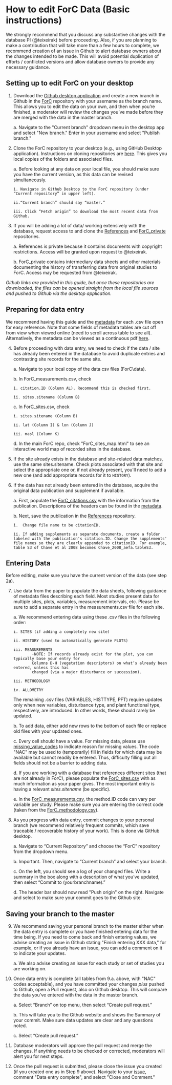 # How to edit ForC Data (Basic instructions)
We strongly recommend that you discuss any substantive changes with the database PI (@teixeirak) before proceeding. Also, if  you are planning to make a contribution that will take more than a few hours to complete, we recommend creation of an issue in Github to alert database owners about the changes intended to be made. This will avoid potential duplication of efforts / conflicted versions and allow database owners to provide any necessary guidance.

## Setting up to edit ForC on your desktop

1.	Download the [Github desktop application](https://desktop.github.com/) and create a new branch in Github in the [ForC](https://github.com/forc-db/ForC/tree/master/data) repository with your username as the branch name. This allows you to edit the data on your own, and then when you’re finished, a moderator will review the changes you’ve made before they are merged with the data in the master branch.
    
    a. Navigate to the "Current branch" dropdown menu in the desktop app and select "New branch." Enter in your username and select "Publish branch."

2.	Clone the ForC repository to your desktop (e.g., using GitHub Desktop application). Instructions on cloning repositories are [here](https://help.github.com/desktop/guides/contributing-to-projects/cloning-a-repository-from-github-to-github-desktop/). This gives you local copies of the folders and associated files.  
    
    a.	Before looking at any data on your local file, you should make sure you have the current version, as this data can be revised simultaneously.
    
        i. Navigate in Github Desktop to the ForC repository (under “Current repository” in upper left).
        
        ii.“Current branch” should say “master.”
        
        iii. Click “Fetch origin” to download the most recent data from Github.

3.  If you will be adding a lot of data/ working extensively with the database, request access to and clone the [References](https://github.com/forc-db/References) and [ForC_private](https://github.com/forc-db/ForC_private) repositories. 
    
    a. References is private because it contains documents with copyright restrictions. Access will be granted upon request to @teixeirak.
   
    b. ForC_private contains intermediary data sheets and other materials documenting the history of transferring data from original studies to ForC. Access may be requested from @teixeirak.

 
*Github links are provided in this guide, but once these repositories are downloaded, the files can be opened straight from the local file sources and pushed to Github via the desktop application.*

## Preparing for data entry
We recommend having this guide and the [metadata](https://github.com/forc-db/ForC/tree/master/metadata) for each .csv file open for easy reference. Note that some fields of metadata tables are cut off from view when viewed online (need to scroll across table to see all). Alternatively, the metadata can be viewed as a continuous pdf [here](https://esajournals.onlinelibrary.wiley.com/action/downloadSupplement?doi=10.1002%2Fecy.2229&file=ecy2229-sup-0002-MetadataS1.pdf).

4.	Before proceeding with data entry, we need to check if the data / site has already been entered in the database to avoid duplicate entries and contrasting site records for the same site.
    
    a.	Navigate to your local copy of the data csv files (ForC\data).

    b.	In ForC_measurements.csv, check
    
        i. citation.ID (Column AL). Recommend this is checked first.
        
        ii. sites.sitename (Column B)
        
    c.	In ForC_sites.csv, check
    
        i. sites.sitename (Column B)
        
        ii. lat (Column I) & lon (Column J)
        
        iii. masl (Column K)
    
    d. In the main ForC repo, check "ForC_sites_map.html" to see an interactive world map of recorded sites in the database.
        
5.	If the site already exists in the database and site-related data matches, use the same sites.sitename. Check plots associated with that site and select the appropriate one or, if not already present, you'll need to add a new one (and add appropriate records for it to `HISTORY`). 

6.	If the data has not already been entered in the database, acquire the original data publication and supplement if available. 

    a. First, populate the [ForC_citations.csv](https://github.com/forc-db/ForC/blob/master/data/ForC_citations.csv) with the information from the publication. Descriptions of the headers can be found in the [metadata](https://github.com/forc-db/ForC/blob/master/metadata/citations_metadata.csv).
    
    b. Next, save the publication in the [References](https://github.com/forc-db/References) repository. 

        i. 	Change file name to be citationID.
    
        ii.	If adding supplements as separate documents, create a folder labeled with the publication's citation.ID. Change the supplements' file names so they are clearly appended to citationID. For example, table S3 of Chave et al 2008 becomes Chave_2008_aefa.tableS3.



## Entering Data
Before editing, make sure you have the current version of the data (see step 2a).

7.	Use data from the paper to populate the data sheets, following guidance of metadata files describing each field. Most studies present data for multiple sites, plots, variables, measurement intervals, etc. Please be sure to add a separate entry in the measurements.csv file for each site.

    a.	We recommend entering data using these .csv files in the following order:
    
        i. SITES (if adding a completely new site)
        
        ii. HISTORY (used to automatically generate PLOTS)
        
        iii. MEASUREMENTS
                -NOTE: If records already exist for the plot, you can typically base your entry for 
                Columns D-H (vegetation descriptors) on what’s already been entered, unless this has 
                changed (via a major disturbance or succession).
        
        iii. METHODOLOGY
        
        iv. ALLOMETRY   
        
      The remaining .csv files (VARIABLES, HISTTYPE, PFT) require updates only when new variables, disturbance type, and plant functional type, respectively, are introduced. In other words, these should rarely be updated.
        
    b.	To add data, either add new rows to the bottom of each file or replace old files with your updated ones.
    
    c.	Every cell should have a value. For missing data, please use [missing_value_codes](https://github.com/forc-db/ForC/blob/master/metadata/missing%20value%20codes.csv) to indicate reason for missing values. The code "NAC" may be used to (temporarily) fill in fields for which data may be available but cannot readily be entered. Thus, difficulty filling out all fields should not be a barrier to adding data. 
    
    d. If you are working with a database that references different sites (that are not already in ForC), please populate the [ForC_sites.csv](https://github.com/forc-db/ForC/blob/master/data/ForC_sites.csv) with as much information as your paper gives. The most important entry is having a relevant *sites.sitename* (be specific).
    
    e. In the [ForC_measurements.csv](https://github.com/forc-db/ForC/blob/master/data/ForC_measurements.csv), the method.ID code can vary per variable per study. Please make sure you are entering the correct code (taken from the [ForC_methodology.csv](https://github.com/forc-db/ForC/blob/master/data/ForC_methodology.csv)).
    
   
8.	As you progress with data entry, commit changes to your personal branch (we recommend relatively frequent commits, which save traceable / recoverable history of your work). This is done via GitHub desktop.

    a.	Navigate to “Current Repository” and choose the “ForC” repository from the dropdown menu.
    
    b.	Important. Then, navigate to “Current branch” and select your branch. 
    
    c.	On the left, you should see a log of your changed files. Write a summary in the box along with a description of what you’ve updated, then select “Commit to (yourbranchname).” 
    
    d. The header bar should now read "Push origin" on the right. Navigate and select to make sure your commit goes to the Github site.
  
## Saving your branch to the master

9. We recommend saving your personal branch to the master either when the data entry is complete or you have finished entering data for the time being. If you need to come back and finish entering values, we advise creating an issue in Github stating "Finish entering XXX data," for example, or if you already have an issue, you can add a comment on it to indicate your updates.
    
    a. We also advise creating an issue for each study or set of studies you are working on.

10.	Once data entry is complete (all tables from 9.a. above, with "NAC" codes acceptable), and you have committed your changes *plus* pushed to Github, open a Pull request, also on Github desktop. This will compare the data you’ve entered with the data in the master branch.

    a.	Select “Branch” on top menu, then select “Create pull request.”
    
    b.	This will take you to the Github website and shows the Summary of your commit. Make sure data updates are clear and any questions noted.
    
    c.	Select “Create pull request.” 

11.	Database moderators will approve the pull request and merge the changes. If anything needs to be checked or corrected, moderators will alert you for next steps.

12. Once the pull request is submitted, please close the issue you created (if you created one as in Step 9 above). Navigate to your [issue](https://github.com/forc-db/ForC/issues/), comment "Data entry complete", and select "Close and Comment."
